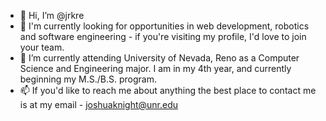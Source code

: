 - 👋 Hi, I’m @jrkre
- 👀 I'm currently looking for opportunities in web development, robotics and software engineering - if you're visiting my profile, I'd love to join your team.
- 🌱 I’m currently attending University of Nevada, Reno as a Computer Science and Engineering major. I am in my 4th year, and currently beginning my M.S./B.S. program.
- 📫 If you'd like to reach me about anything the best place to contact me is at my email - joshuaknight@unr.edu

<!---
jrkre/jrkre is a ✨ special ✨ repository because its `README.md` (this file) appears on your GitHub profile.
You can click the Preview link to take a look at your changes.
--->
